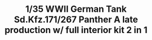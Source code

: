 ---
title: "1/35 WWII German Tank  Sd.Kfz.171/267 Panther A late production w/ full interior kit 2 in 1"
price: TBA
desc: ""
img_path: "/assets/img/TAKO2099.jpg"
brand: AMMO
available: false
special_offer: false
new: false
soon: false
cat: "Plasticne-Makete"
subcat: "PM-TAKOM"
subsubcat: ""
sifra: "TAKO2099"
---